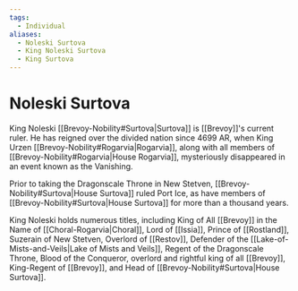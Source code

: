 ```yaml
---
tags:
  - Individual
aliases:
  - Noleski Surtova
  - King Noleski Surtova
  - King Surtova
---
```

# Noleski Surtova
King Noleski [[Brevoy-Nobility#Surtova|Surtova]] is [[Brevoy]]'s current ruler. He has reigned over the divided nation since 4699 AR, when King Urzen [[Brevoy-Nobility#Rogarvia|Rogarvia]], along with all members of [[Brevoy-Nobility#Rogarvia|House Rogarvia]], mysteriously disappeared in an event known as the Vanishing.

Prior to taking the Dragonscale Throne in New Stetven, [[Brevoy-Nobility#Surtova|House Surtova]] ruled Port Ice, as have members of [[Brevoy-Nobility#Surtova|House Surtova]] for more than a thousand years.

King Noleski holds numerous titles, including King of All [[Brevoy]] in the Name of [[Choral-Rogarvia|Choral]], Lord of [[Issia]], Prince of [[Rostland]], Suzerain of New Stetven, Overlord of [[Restov]], Defender of the [[Lake-of-Mists-and-Veils|Lake of Mists and Veils]], Regent of the Dragonscale Throne, Blood of the Conqueror, overlord and rightful king of all [[Brevoy]], King-Regent of [[Brevoy]], and Head of [[Brevoy-Nobility#Surtova|House Surtova]].

